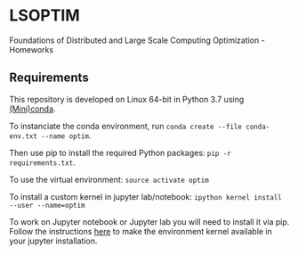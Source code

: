 # LSOPTIM
Foundations of Distributed and Large Scale Computing Optimization - Homeworks

## Requirements

This repository is developed on Linux 64-bit in Python 3.7 using [(Mini)conda](https://conda.io/miniconda.html).

To instanciate the conda environment, run ``conda create --file conda-env.txt --name optim``.

Then use pip to install the required Python packages: ``pip -r requirements.txt``.

To use the virtual environment: ``source activate optim``

To install a custom kernel in jupyter lab/notebook: ``ipython kernel install --user --name=optim``

To work on Jupyter notebook or Jupyter lab you will need to install it via pip. Follow the instructions [here](https://anbasile.github.io/programming/2017/06/25/jupyter-venv/) to make the environment kernel available in your jupyter installation.
